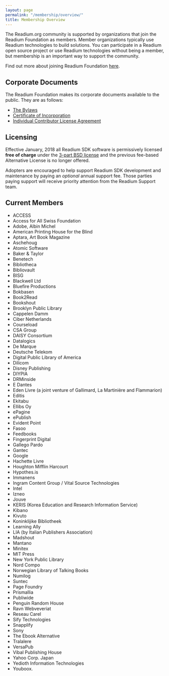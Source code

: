 ```yaml
---
layout: page
permalink: "/membership/overview/"
title: Membership Overview
---
```

The Readium.org community is supported by organizations that join the Readium Foundation as members. Member organizations typically use Readium technologies to build solutions. You can participate in a Readium open source project or use Readium technologies without being a member, but membership is an important way to support the community.

Find out more about joining Readium Foundation [here](http://readium.org/membership/join/).

## Corporate Documents

The Readium Foundation makes its corporate documents available to the public. They are as follows:

- [The Bylaws](/membership/org-docs/readium-foundation-bylaws)
- [Certificate of Incorporation](../../documents/READIUM-FOUNDATION-CERTIFICATE-OF-INCORPORATION.pdf)
- [Individual Contributor License Agreement](../../documents/Individual%20Contributor%20License%20Agreement.pdf)


## Licensing

Effective January, 2018 all Readium SDK software is permissively licensed **free of charge** under the [3-part BSD license](https://github.com/readium/readium.github.io/blob/master/license.txt) and the previous fee-based Alternative License is no longer offered. 

Adopters are encouraged to help support Readium SDK development and maintenance by paying an _optional_ annual support fee. Those parties paying support will receive priority attention from the Readium Support team.

## Current Members

- ACCESS
- Access for All Swiss Foundation
- Adobe, Albin Michel
- American Printing House for the Blind
- Aptara, Art Book Magazine
- Aschehoug
- Atomic Software
- Baker & Taylor
- Benetech
- Bibliotheca
- Bibliovault
- BISG
- Blackwell Ltd
- Bluefire Productions
- Bokbasen
- Book2Read
- Bookshout
- Brooklyn Public Library
- Cappelen Damm
- Ciber Netherlands
- Courseload
- CSA Group
- DAISY Consortium
- Datalogics
- De Marque
- Deutsche Telekom
- Digital Public Library of America
- Dilicom
- Disney Publishing
- DIYPIA
- DRMinside
- E Dantes
- Eden Livre (a joint venture of Gallimard, La Martinière and Flammarion)
- Editis
- Ekitabu
- Ellibs Oy
- ePagine
- ePublish
- Evident Point
- Fasoo
- Feedbooks
- Fingerprint Digital
- Gallego Pardo
- Gantec
- Google
- Hachette Livre
- Houghton Mifflin Harcourt
- Hypothes.is
- Immanens
- Ingram Content Group / Vital Source Technologies
- Intel
- Izneo
- Jouve
- KERIS (Korea Education and Research Information Service)
- Kibano
- Kivuto
- Koninklijike Bibliotheek
- Learning Ally
- LIA (by Italian Publishers Association)
- Madshout
- Mantano
- Minitex
- MIT Press
- New York Public Library
- Nord Compo
- Norwegian Library of Talking Books
- Numilog
- Suntec
- Page Foundry
- Prismallia
- Publiwide
- Penguin Random House
- Ravn Webveveriat
- Reseau Carel
- Sify Technologies
- Snapplify
- Sony
- The Ebook Alternative
- Tralalere
- VersaPub
- Vibal Publishing House
- Yahoo Corp. Japan
- Yedioth Information Technologies
- Youboox. 

